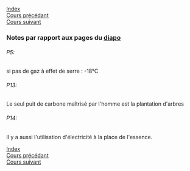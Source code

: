 [Index](./index.md)  
[Cours précédant](./cours_0.md)  
[Cours suivant](./cours_2.md)

### Notes par rapport aux pages du [diapo](./cours_1.pdf)

###### P5:  
si pas de gaz à effet de serre : -18°C

###### P13:
Le seul puit de carbone maîtrisé par l'homme est la plantation d'arbres

###### P14:
Il y a aussi l'utilisation d'électricité à la place de l'essence.

[Index](./index.md)  
[Cours précédant](./cours_0.md)  
[Cours suivant](./cours_2.md)
